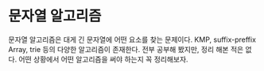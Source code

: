 문자열 알고리즘
===

문자열 알고리즘은 대게 긴 문자열에 어떤 요소를 찾는 문제이다.
KMP, suffix-preffix Array, trie 등의 다양한 알고리즘이 존재한다.
전부 공부해 봤지만, 정리 해본 적은 없다.
어떤 상황에서 어떤 알고리즘을 써야 하는지 꼭 정리해보자.
